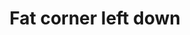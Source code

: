 ---
title: Fat corner left down
tags: ["fat", "corner", "left", "down", "direction", "pointing", "movement"]
icon: fat-corner-left-down
svg: '<svg xmlns="http://www.w3.org/2000/svg" width="24" height="24" fill="none" viewBox="0 0 24 24" stroke-width="1.5" stroke-linecap="round" stroke-linejoin="round" stroke="currentColor"><path d="M19.923 3c-2.81 2.202-4.406 4.157-4.785 5.866-.38 1.709-.436 3.336-.172 4.88H20L11.786 21 4 13.747h4.784C8.808 10.89 9.88 8.46 12 6.46S16.761 3.307 19.923 3Z"/></svg>'
---